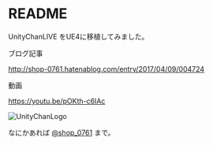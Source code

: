 # README
UnityChanLIVE をUE4に移植してみました。

ブログ記事

http://shop-0761.hatenablog.com/entry/2017/04/09/004724

動画

https://youtu.be/pOKth-c6IAc

![UnityChanLogo](README_Image/imageLicenseLogo.png)

なにかあれば [@shop_0761](https://twitter.com/shop_0761) まで。
